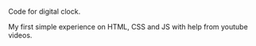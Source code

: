 Code for digital clock.

My first simple experience on HTML, CSS and JS with help from youtube videos.
